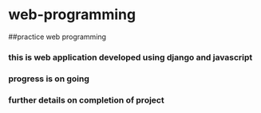 # web-programming
##practice web programming

### this is web application developed using django and javascript 
### progress is on going 
### further details on completion of project
